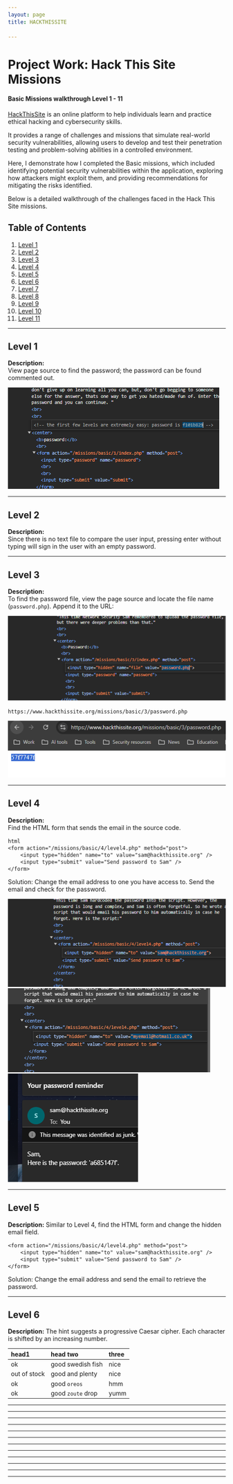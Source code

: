 ```yaml
---
layout: page
title: HACKTHISSITE 

---
```


# Project Work: Hack This Site Missions

#### Basic Missions walkthrough Level 1 - 11 

[HackThisSite](https://www.hackthissite.org/) is an online platform to help individuals learn and practice ethical hacking and cybersecurity skills. 

It provides a range of challenges and missions that simulate real-world security vulnerabilities, allowing users to develop and test their penetration testing and problem-solving abilities in a controlled environment.

Here, I demonstrate how I completed the Basic missions, which included identifying potential security vulnerabilities within the application, exploring how attackers might exploit them, and providing recommendations for mitigating the risks identified.

Below is a detailed walkthrough of the challenges faced in the Hack This Site missions. 

## Table of Contents
1. [Level 1](#level-1)
2. [Level 2](#level-2)
3. [Level 3](#level-3)
4. [Level 4](#level-4)
5. [Level 5](#level-5)
6. [Level 6](#level-6)
7. [Level 7](#level-7)
8. [Level 8](#level-8)
9. [Level 9](#level-9)
10. [Level 10](#level-10)
11. [Level 11](#level-11)

---

## Level 1
**Description:**  
View page source to find the password; the password can be found commented out.

![level 1 ](https://raw.githubusercontent.com/elizabethude/portfolio/refs/heads/main/projectimages/hts/Level%201.PNG)

---

## Level 2
**Description:**  
Since there is no text file to compare the user input, pressing enter without typing will sign in the user with an empty password.

---

## Level 3
**Description:**  
To find the password file, view the page source and locate the file name (`password.php`). Append it to the URL:

![level 3](https://raw.githubusercontent.com/elizabethude/portfolio/refs/heads/main/projectimages/hts/Level%203.PNG)

```
https://www.hackthissite.org/missions/basic/3/password.php

```

![level 3b](https://github.com/elizabethude/portfolio/blob/main/projectimages/hts/Level%203b.png)


---

## Level 4
**Description:**  
Find the HTML form that sends the email in the source code.
```
html
<form action="/missions/basic/4/level4.php" method="post">
    <input type="hidden" name="to" value="sam@hackthissite.org" />
    <input type="submit" value="Send password to Sam" />
</form>
```
Solution:
Change the email address to one you have access to. Send the email and check for the password.

![level 4](https://github.com/elizabethude/portfolio/blob/main/projectimages/hts/Level%204.PNG)
![level 4b](https://github.com/elizabethude/portfolio/blob/main/projectimages/hts/Level%204b.PNG)
![level 4c](https://github.com/elizabethude/portfolio/blob/main/projectimages/hts/Level%204c.png)

---
##  Level 5
**Description:**
Similar to Level 4, find the HTML form and change the hidden email field.
```
<form action="/missions/basic/4/level4.php" method="post">
    <input type="hidden" name="to" value="sam@hackthissite.org" />
    <input type="submit" value="Send password to Sam" />
</form>
```
Solution:
Change the email address and send the email to retrieve the password.

---
##  Level 6
**Description:**
The hint suggests a progressive Caesar cipher. Each character is shifted by an increasing number.

| head1        | head two          | three |
|:-------------|:------------------|:------|
| ok           | good swedish fish | nice  |
| out of stock | good and plenty   | nice  |
| ok           | good `oreos`      | hmm   |
| ok           | good `zoute` drop | yumm  |


---
---
---
---
---
---
---
---
---
---
---
---

